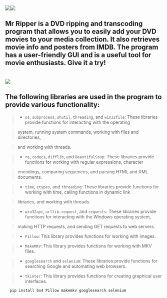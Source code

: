 
# ![](https://i.imgur.com/kle7CYE.jpeg)![](https://img.shields.io/github/last-commit/mickdupreez/mr_ripper?style=for-the-badge)

  

## Mr Ripper is a DVD ripping and transcoding program that allows you to easily add your DVD movies to your media collection. It also retrieves movie info and posters from IMDB. The program has a user-friendly GUI and is a useful tool for movie enthusiasts. Give it a try!

  

  

# ![](https://i.imgur.com/4npssPG.jpeg)

  
  
  
  
  

## The following libraries are used in the program to provide various functionality:

  
  
  

>  -  `os`, `subprocess`, `shutil`, `threading`, and `win32file`: These libraries provide functions for interacting with the operating

> system, running system commands, working with files and directories,

> and working with threads.

>  -  `re`, `codecs`, `difflib`, and `BeautifulSoup`: These libraries provide functions for working with regular expressions, character

> encodings, comparing sequences, and parsing HTML and XML documents.

>  -  `time`, `ctypes`, and `threading`: These libraries provide functions for working with time, calling functions in dynamic link

> libraries, and working with threads.

>  -  `win32api`, `urllib.request`, and `requests`: These libraries provide functions for interacting with the Windows operating system,

> making HTTP requests, and sending GET requests to web servers.

>  -  `Pillow`: This library provides functions for working with images.

>  -  `MakeMKV`: This library provides functions for working with MKV files.

>  -  `googlesearch` and `selenium`: These libraries provide functions for searching Google and automating web browsers.

>  -  `tkinter`: This library provides functions for creating graphical user interfaces.

  

      pip install bs4 Pillow makemkv googlesearch selenium
